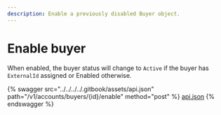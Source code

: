 ```yaml
---
description: Enable a previously disabled Buyer object.
---
```


# Enable buyer

When enabled, the buyer status will change to `Active` if the buyer has `ExternalId` assigned or Enabled otherwise.

{% swagger src="../../../../.gitbook/assets/api.json" path="/v1/accounts/buyers/{id}/enable" method="post" %}
[api.json](../../../../.gitbook/assets/api.json)
{% endswagger %}

